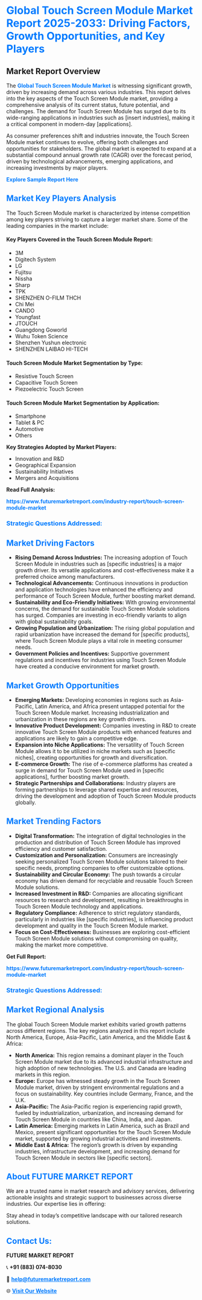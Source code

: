 <h1 style="color: #007BFF;">Global Touch Screen Module Market Report 2025-2033: Driving Factors, Growth Opportunities, and Key Players</h1>

<section id="overview">
<h2>Market Report Overview</h2>
<p>The <a href="https://www.futuremarketreport.com/industry-report/touch-screen-module-market" style="color: #007BFF; text-decoration: none;"><strong>Global Touch Screen Module Market</strong></a> is witnessing significant growth, driven by increasing demand across various industries. This report delves into the key aspects of the Touch Screen Module market, providing a comprehensive analysis of its current status, future potential, and challenges. The demand for Touch Screen Module has surged due to its wide-ranging applications in industries such as [insert industries], making it a critical component in modern-day [applications].</p>
<p>As consumer preferences shift and industries innovate, the Touch Screen Module market continues to evolve, offering both challenges and opportunities for stakeholders. The global market is expected to expand at a substantial compound annual growth rate (CAGR) over the forecast period, driven by technological advancements, emerging applications, and increasing investments by major players.</p>
</section>

<section id="overview">
<p><a href="https://www.futuremarketreport.com/request-sample/reportId=83408" style="color: #007BFF; text-decoration: none;"><strong>Explore Sample Report Here</strong></a></p>
</section>

<section id="key-players">
<h2 style="color: #007BFF;">Market Key Players Analysis</h2>
<p>The Touch Screen Module market is characterized by intense competition among key players striving to capture a larger market share. Some of the leading companies in the market include:</p>
<h4>Key Players Covered in the Touch Screen Module Report:</h4>
<ul><li>3M</li><li>Digitech System</li><li>LG</li><li>Fujitsu</li><li>Nissha</li><li>Sharp</li><li>TPK</li><li>SHENZHEN O-FILM THCH</li><li>Chi Mei</li><li>CANDO</li><li>Youngfast</li><li>JTOUCH</li><li>Guangdong Goworld</li><li>Wuhu Token Science</li><li>Shenzhen Yushun electronic</li><li>SHENZHEN LAIBAO HI-TECH</li></ul>
<h4>Touch Screen Module Market Segmentation by Type:</h4>
<ul><li>Resistive Touch Screen</li><li>Capacitive Touch Screen</li><li>Piezoelectric Touch Screen</li></ul>

<h4>Touch Screen Module Market Segmentation by Application:</h4>
<ul><li>Smartphone</li><li>Tablet &amp; PC</li><li>Automotive</li><li>Others</li></ul>
<p><strong>Key Strategies Adopted by Market Players:</strong></p>
<ul>
<li>Innovation and R&D</li>
<li>Geographical Expansion</li>
<li>Sustainability Initiatives</li>
<li>Mergers and Acquisitions</li>
</ul>
</section>

<section>
<p><strong>Read Full Analysis: </strong></p><a href="https://www.futuremarketreport.com/industry-report/touch-screen-module-market" style="color: #007BFF; text-decoration: none;"><strong>https://www.futuremarketreport.com/industry-report/touch-screen-module-market</strong></a>
<h3 style="color: #007BFF;">Strategic Questions Addressed:</h3>
</section>

<section id="driving-factors">
<h2 style="color: #007BFF;">Market Driving Factors</h2>
<ul>
<li><strong>Rising Demand Across Industries:</strong> The increasing adoption of Touch Screen Module in industries such as [specific industries] is a major growth driver. Its versatile applications and cost-effectiveness make it a preferred choice among manufacturers.</li>
<li><strong>Technological Advancements:</strong> Continuous innovations in production and application technologies have enhanced the efficiency and performance of Touch Screen Module, further boosting market demand.</li>
<li><strong>Sustainability and Eco-Friendly Initiatives:</strong> With growing environmental concerns, the demand for sustainable Touch Screen Module solutions has surged. Companies are investing in eco-friendly variants to align with global sustainability goals.</li>
<li><strong>Growing Population and Urbanization:</strong> The rising global population and rapid urbanization have increased the demand for [specific products], where Touch Screen Module plays a vital role in meeting consumer needs.</li>
<li><strong>Government Policies and Incentives:</strong> Supportive government regulations and incentives for industries using Touch Screen Module have created a conducive environment for market growth.</li>
</ul>
</section>

<section id="growth-opportunities">
<h2 style="color: #007BFF;">Market Growth Opportunities</h2>
<ul>
<li><strong>Emerging Markets:</strong> Developing economies in regions such as Asia-Pacific, Latin America, and Africa present untapped potential for the Touch Screen Module market. Increasing industrialization and urbanization in these regions are key growth drivers.</li>
<li><strong>Innovative Product Development:</strong> Companies investing in R&D to create innovative Touch Screen Module products with enhanced features and applications are likely to gain a competitive edge.</li>
<li><strong>Expansion into Niche Applications:</strong> The versatility of Touch Screen Module allows it to be utilized in niche markets such as [specific niches], creating opportunities for growth and diversification.</li>
<li><strong>E-commerce Growth:</strong> The rise of e-commerce platforms has created a surge in demand for Touch Screen Module used in [specific applications], further boosting market growth.</li>
<li><strong>Strategic Partnerships and Collaborations:</strong> Industry players are forming partnerships to leverage shared expertise and resources, driving the development and adoption of Touch Screen Module products globally.</li>
</ul>
</section>

<section id="trending-factors">
<h2 style="color: #007BFF;">Market Trending Factors</h2>
<ul>
<li><strong>Digital Transformation:</strong> The integration of digital technologies in the production and distribution of Touch Screen Module has improved efficiency and customer satisfaction.</li>
<li><strong>Customization and Personalization:</strong> Consumers are increasingly seeking personalized Touch Screen Module solutions tailored to their specific needs, prompting companies to offer customizable options.</li>
<li><strong>Sustainability and Circular Economy:</strong> The push towards a circular economy has driven demand for recyclable and reusable Touch Screen Module solutions.</li>
<li><strong>Increased Investment in R&D:</strong> Companies are allocating significant resources to research and development, resulting in breakthroughs in Touch Screen Module technology and applications.</li>
<li><strong>Regulatory Compliance:</strong> Adherence to strict regulatory standards, particularly in industries like [specific industries], is influencing product development and quality in the Touch Screen Module market.</li>
<li><strong>Focus on Cost-Effectiveness:</strong> Businesses are exploring cost-efficient Touch Screen Module solutions without compromising on quality, making the market more competitive.</li>
</ul>
</section>

<section>
<p><strong>Get Full Report: </strong></p><a href="https://www.futuremarketreport.com/industry-report/touch-screen-module-market" style="color: #007BFF; text-decoration: none;"><strong>https://www.futuremarketreport.com/industry-report/touch-screen-module-market</strong></a>
<h3 style="color: #007BFF;">Strategic Questions Addressed:</h3>
</section>


<section id="regional-analysis">
<h2 style="color: #007BFF;">Market Regional Analysis</h2>
<p>The global Touch Screen Module market exhibits varied growth patterns across different regions. The key regions analyzed in this report include North America, Europe, Asia-Pacific, Latin America, and the Middle East & Africa:</p>
<ul>
<li><strong>North America:</strong> This region remains a dominant player in the Touch Screen Module market due to its advanced industrial infrastructure and high adoption of new technologies. The U.S. and Canada are leading markets in this region.</li>
<li><strong>Europe:</strong> Europe has witnessed steady growth in the Touch Screen Module market, driven by stringent environmental regulations and a focus on sustainability. Key countries include Germany, France, and the U.K.</li>
<li><strong>Asia-Pacific:</strong> The Asia-Pacific region is experiencing rapid growth, fueled by industrialization, urbanization, and increasing demand for Touch Screen Module in countries like China, India, and Japan.</li>
<li><strong>Latin America:</strong> Emerging markets in Latin America, such as Brazil and Mexico, present significant opportunities for the Touch Screen Module market, supported by growing industrial activities and investments.</li>
<li><strong>Middle East & Africa:</strong> The region’s growth is driven by expanding industries, infrastructure development, and increasing demand for Touch Screen Module in sectors like [specific sectors].</li>
</ul>
</section>

<footer>
<h2 style="color: #007BFF;">About FUTURE MARKET REPORT</h2>
<p>We are a trusted name in market research and advisory services, delivering actionable insights and strategic support to businesses across diverse industries. Our expertise lies in offering:</p>

<p>Stay ahead in today’s competitive landscape with our tailored research solutions.</p>

<h2 style="color: #007BFF;">Contact Us:</h2>
<p><strong>FUTURE MARKET REPORT</strong></p>
<p>📞 <strong>+91 (883) 074-8030</strong></p>
<p>📧 <strong><a href="mailto:help@futuremarketreport.com" style="color: #007BFF;">help@futuremarketreport.com</a></strong></p>
<p>🌐 <strong><a href="https://www.futuremarketreport.com/" style="color: #007BFF;">Visit Our Website</a></strong></p>
</footer>